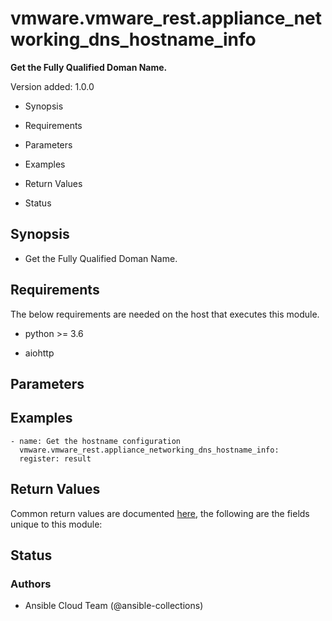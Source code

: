 # vmware.vmware_rest.appliance_networking_dns_hostname_info

**Get the Fully Qualified Doman Name.**

Version added: 1.0.0


* Synopsis


* Requirements


* Parameters


* Examples


* Return Values


* Status

## Synopsis


* Get the Fully Qualified Doman Name.

## Requirements

The below requirements are needed on the host that executes this
module.


* python >= 3.6


* aiohttp

## Parameters

## Examples

```
- name: Get the hostname configuration
  vmware.vmware_rest.appliance_networking_dns_hostname_info:
  register: result
```

## Return Values

Common return values are documented [here](https://docs.ansible.com/ansible/latest/reference_appendices/common_return_values.html#common-return-values),
the following are the fields unique to this module:

## Status

### Authors


* Ansible Cloud Team (@ansible-collections)
